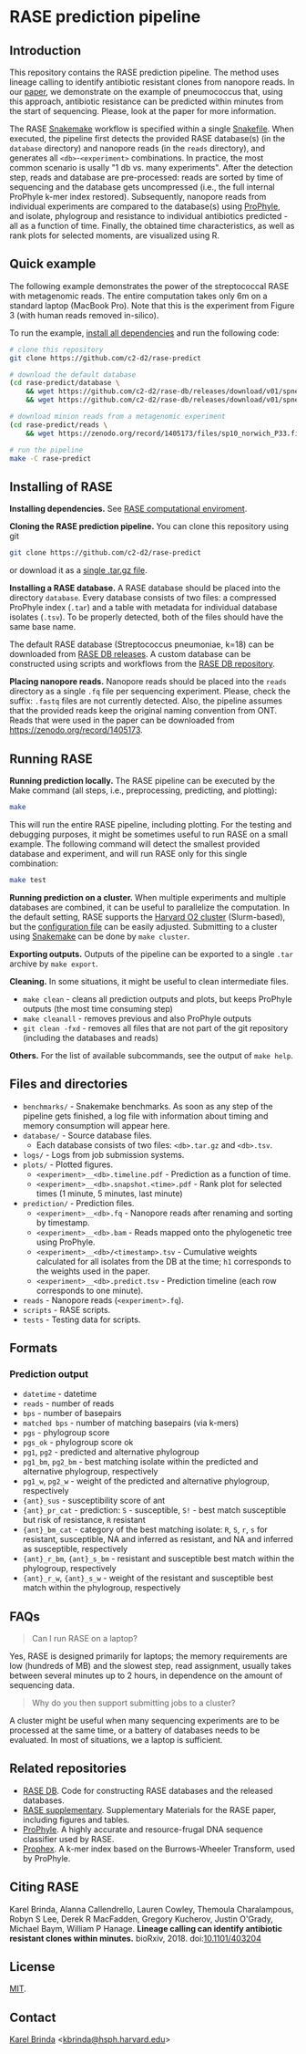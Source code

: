 # RASE prediction pipeline


## Introduction

This repository contains the RASE prediction pipeline. The method uses lineage
calling to identify antibiotic resistant clones from nanopore reads. In our
[paper](https://www.biorxiv.org/content/early/2018/08/29/403204), we
demonstrate on the example of pneumococcus that, using this approach,
antibiotic resistance can be predicted within minutes from the start of
sequencing. Please, look at the paper for more information.

The RASE [Snakemake](https://snakemake.readthedocs.io/) workflow is specified
within a single [Snakefile](Snakefile). When executed, the pipeline first
detects the provided RASE database(s) (in the `database` directory) and
nanopore reads (in the `reads` directory), and generates all
`<db>`-`<experiment>` combinations. In practice, the most common scenario is
usally "1 db vs. many experiments". After the detection step, reads and
database are pre-processed: reads are sorted by time of sequencing and the
database gets uncompressed (i.e., the full internal ProPhyle k-mer index
restored).  Subsequently, nanopore reads from individual experiments are
compared to the database(s) using [ProPhyle](http://prophyle.github.io), and
isolate, phylogroup and resistance to individual antibiotics predicted - all
as a function of time.  Finally, the obtained time characteristics, as well as
rank plots for selected moments, are visualized using R.


## Quick example

The following example demonstrates the power of the streptococcal RASE with metagenomic reads.
The entire computation takes only 6m on a standard laptop (MacBook Pro). Note
that this is the experiment from Figure 3 (with human reads removed in-silico).

To run the example, [install all
dependencies](https://github.com/c2-d2/rase/blob/master/environment.md) and run
the following code:


```bash
# clone this repository
git clone https://github.com/c2-d2/rase-predict

# download the default database
(cd rase-predict/database \
	&& wget https://github.com/c2-d2/rase-db/releases/download/v01/spneumoniae_sparc.k18.tar.gz \
	&& wget https://github.com/c2-d2/rase-db/releases/download/v01/spneumoniae_sparc.k18.tsv)

# download minion reads from a metagenomic experiment
(cd rase-predict/reads \
	&& wget https://zenodo.org/record/1405173/files/sp10_norwich_P33.filtered.fq)

# run the pipeline
make -C rase-predict
```


## Installing of RASE

**Installing dependencies.** See [RASE computational
enviroment](https://github.com/c2-d2/rase/blob/master/environment.md).

**Cloning the RASE prediction pipeline.**
You can clone this repository using git

```bash
git clone https://github.com/c2-d2/rase-predict
```

or download it as a [single .tar.gz
file](https://github.com/c2-d2/rase-predict/archive/master.tar.gz).

**Installing a RASE database.** A RASE database should be placed into the
directory `database`.  Every database consists of two files: a compressed
ProPhyle index (`.tar`) and a table with metadata for individual database
isolates (`.tsv`). To be properly detected, both of the files should have the
same base name.

The default RASE database (Streptococcus pneumoniae, k=18) can be downloaded
from [RASE DB releases](https://github.com/c2-d2/rase-db/releases). A custom
database can be constructed using scripts and workflows from the [RASE DB
repository](https://github.com/c2-d2/rase-db).

**Placing nanopore reads.** Nanopore reads should be placed into the `reads`
directory as a single `.fq` file per sequencing experiment. Please, check the
suffix: `.fastq` files are not currently detected. Also, the pipeline assumes
that the provided reads keep the original naming convention from ONT. Reads
that were used in the paper can be downloaded from
https://zenodo.org/record/1405173.


## Running RASE

**Running prediction locally.** The RASE pipeline can be executed by the Make
command (all steps, i.e., preprocessing, predicting, and plotting):

```bash
make
```

This will run the entire RASE pipeline, including plotting. For the testing and
debugging purposes, it might be sometimes useful to run RASE on a small
example. The following command will detect the smallest provided database and
experiment, and will run RASE only for this single combination:

```bash
make test
```

**Running prediction on a cluster.** When multiple experiments and multiple
databases are combined, it can be useful to parallelize the computation. In the
default setting, RASE supports the [Harvard O2
cluster](https://rc.hms.harvard.edu/#cluster) (Slurm-based), but the
[configuration file](cluster.json) can be easily adjusted. Submitting to a
cluster using
[Snakemake](https://snakemake.readthedocs.io/en/stable/executable.html#cluster-execution)
can be done by `make cluster`.

**Exporting outputs.** Outputs of the pipeline can be exported to a single
`.tar` archive by `make export`.

**Cleaning.** In some situations, it might be useful to clean intermediate
files.

* `make clean` - cleans all prediction outputs and plots, but keeps ProPhyle
  outputs (the most time consuming step)
* `make cleanall` - removes previous and also ProPhyle outputs
* `git clean -fxd` - removes all files that are not part of the git repository
  (including the databases and reads)


**Others.** For the list of available subcommands, see the output of `make
help`.


## Files and directories

* `benchmarks/` - Snakemake benchmarks. As soon as any step of the pipeline
  gets finished, a log file with information about timing and memory
  consumption will appear here.
* `database/` - Source database files.
   - Each database consists of two files: `<db>.tar.gz` and `<db>.tsv`.
* `logs/` - Logs from job submission systems.
* `plots/` - Plotted figures.
   - `<experiment>__<db>.timeline.pdf` - Prediction as a function of time.
   - `<experiment>__<db>.snapshot.<time>.pdf` - Rank plot for selected times (1
	 minute, 5 minutes, last minute)
* `prediction/` - Prediction files.
   - `<experiment>__<db>.fq` - Nanopore reads after renaming and sorting by
	 timestamp.
   - `<experiment>__<db>.bam` - Reads mapped onto the phylogenetic tree using
	 ProPhyle.
   - `<experiment>__<db>/<timestamp>.tsv` - Cumulative weights calculated for
	 all isolates from the DB at the time; `h1` corresponds to the weights used
	 in the paper.
   - `<experiment>__<db>.predict.tsv` - Prediction timeline (each row
	 corresponds to one minute).
* `reads` - Nanopore reads (`<experiment>.fq`).
* `scripts` - RASE scripts.
* `tests` - Testing data for scripts.


## Formats

### Prediction output

* `datetime` - datetime
* `reads` - number of reads
* `bps` - number of basepairs
* `matched bps` - number of matching basepairs (via k-mers)
* `pgs` - phylogroup score
* `pgs_ok` - phylogroup score ok
* `pg1`, `pg2` - predicted and alternative phylogroup
* `pg1_bm`, `pg2_bm` - best matching isolate within the predicted and alternative phylogroup, respectively
* `pg1_w`, `pg2_w` - weight of the predicted and alternative phylogroup, respectively
* `{ant}_sus` - susceptibility score of ant
* `{ant}_pr_cat` - prediction: `S` - susceptible, `S!` - best match susceptible but risk of resistance, `R` resistant
* `{ant}_bm_cat` - category of the best matching isolate: `R`, `S`, `r`, `s` for resistant, susceptible, NA and inferred as resistant, and NA and inferred as susceptible, respectively
* `{ant}_r_bm`, `{ant}_s_bm` - resistant and susceptible best match within the phylogroup, respectively
* `{ant}_r_w`, `{ant}_s_w` - weight of the resistant and susceptible best match within the phylogroup, respectively


## FAQs

> Can I run RASE on a laptop?

Yes, RASE is designed primarily for laptops; the memory requirements are low
(hundreds of MB) and the slowest step, read assignment, usually takes between
several minutes up to 2 hours, in dependence on the amount of sequencing data.

> Why do you then support submitting jobs to a cluster?

A cluster might be useful when many sequencing
experiments are to be processed at the same time, or a battery of databases needs to be
evaluated. In most of situations, we a laptop is sufficient.


## Related repositories

* [RASE DB](http://github.com/c2-d2/rase-db). Code for constructing RASE databases and the released databases.
* [RASE supplementary](http://github.com/c2-d2/rase-supplement). Supplementary Materials for the RASE paper, including figures and tables.
* [ProPhyle](http://prophyle.github.io). A highly accurate and resource-frugal DNA sequence classifier used by RASE.
* [Prophex](http://github.com/prophyle/prophex). A k-mer index based on the Burrows-Wheeler Transform, used by ProPhyle.

## Citing RASE

Karel Brinda, Alanna Callendrello, Lauren Cowley, Themoula Charalampous, Robyn
S Lee, Derek R MacFadden, Gregory Kucherov, Justin O'Grady, Michael Baym,
William P Hanage. **Lineage calling can identify antibiotic resistant clones
within minutes.**
bioRxiv, 2018.
doi:[10.1101/403204](https://doi.org/10.1101/403204)


## License

[MIT](LICENSE).


## Contact

[Karel Brinda](https://scholar.harvard.edu/brinda) \<kbrinda@hsph.harvard.edu\>

